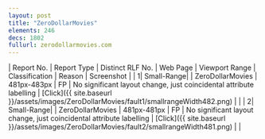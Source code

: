 ```yaml
---
layout: post
title: "ZeroDollarMovies"
elements: 246
decs: 1802
fullurl: zerodollarmovies.com
---
```

| Report No. | Report Type | Distinct RLF No. | Web Page | Viewport Range | Classification | Reason | Screenshot |
| 1| Small-Range| | ZeroDollarMovies | 481px-483px | FP | No significant layout change, just coincidental attribute labelling | [Click]({{ site.baseurl }}/assets/images/ZeroDollarMovies/fault1/smallrangeWidth482.png) | |
| 2| Small-Range| | ZeroDollarMovies | 481px-481px | FP | No significant layout change, just coincidental attribute labelling | [Click]({{ site.baseurl }}/assets/images/ZeroDollarMovies/fault2/smallrangeWidth481.png) | |

